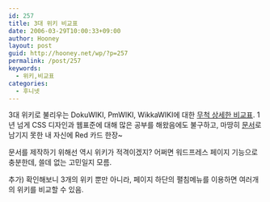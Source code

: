 ```yaml
---
id: 257
title: 3대 위키 비교표
date: 2006-03-29T10:00:33+09:00
author: Hooney
layout: post
guid: http://hooney.net/wp/?p=257
permalink: /post/257
keywords:
  - 위키,비교표
categories:
  - 후니넷
---
```

3대 위키로 불리우는 DokuWIKI, PmWIKI, WikkaWIKI에 대한 [무척 상세한 비교표](http://www.wikimatrix.org/compare/DokuWiki+PmWiki+WikkaWiki). 1년 넘게 CSS 디자인과 웹표준에 대해 많은 공부를 해왔음에도 불구하고, 마땅히 [문서](http://hyeonseok.com/pmwiki/)로 남기지 못한 내 자신에 Red 카드 한장~

문서를 제작하기 위해선 역시 위키가 적격이겠지? 어쩌면 워드프레스 페이지 기능으로 충분한데, 쓸데 없는 고민일지 모름.

추가) 확인해보니 3개의 위키 뿐만 아니라, 페이지 하단의 펼침메뉴를 이용하면 여러개의 위키를 비교할 수 있음.